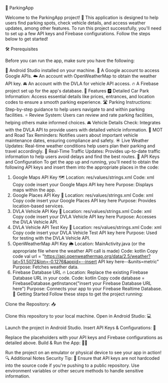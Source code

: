 🚗 ParkingApp

Welcome to the ParkingApp project! 🎉 This application is designed to help users find parking spots, check vehicle details, and access weather updates, among other features. To run this project successfully, you'll need to set up a few API keys and Firebase configurations. Follow the steps below to get started!

🛠️ Prerequisites

Before you can run the app, make sure you have the following:

📱 Android Studio installed on your machine.
🔑 A Google account to access Google APIs.
☁️ An account with OpenWeatherMap to obtain the weather API key.
🚘 An account with the DVLA for vehicle API access.
🔥 A Firebase project set up for the app's database.
🌟 Features
🅿️ Detailed Car Park Information: Access essential details like prices, entrances, and location codes to ensure a smooth parking experience.
🛣️ Parking Instructions: Step-by-step guidance to help users navigate to and within parking facilities.
⭐ Review System: Users can review and rate parking facilities, helping others make informed choices.
🚘 Vehicle Details Check: Integrates with the DVLA API to provide users with detailed vehicle information.
🔔 MOT and Road Tax Reminders: Notifies users about important vehicle maintenance dates, ensuring compliance and safety.
☀️ Live Weather Updates: Real-time weather conditions help users plan their parking and travel accordingly.
🛑 Real-Time Traffic Updates: Provides up-to-date traffic information to help users avoid delays and find the best routes.
🔐 API Keys and Configuration
To get the app up and running, you'll need to obtain the following API keys and insert them into the appropriate places in the code:

1. Google Maps API Key 🗺️
Location: res/values/strings.xml
Code:
xml
Copy code
<string name="google_maps_api_key">insert your Google Maps API key here</string>
Purpose: Displays maps within the app.
2. Google Places API Key 📍
Location: res/values/strings.xml
Code:
xml
Copy code
<string name="google_place_api_key">insert your Google Places API key here</string>
Purpose: Provides location-based services.
3. DVLA Vehicle API Key 🚗
Location: res/values/strings.xml
Code:
xml
Copy code
<string name="vehicle_api_key">insert your DVLA Vehicle API key here</string>
Purpose: Accesses the DVLA Vehicle API.
4. DVLA Vehicle API Test Key 🧪
Location: res/values/strings.xml
Code:
xml
Copy code
<string name="vehicle_api_test_key">insert your DVLA Vehicle Test API key here</string>
Purpose: Used for testing with the DVLA Vehicle API.
5. OpenWeatherMap API Key 🌦️
Location: MainActivity.java (or the appropriate file where the weather API call is made)
Code:
kotlin
Copy code
val url = "https://api.openweathermap.org/data/2.5/weather?lat=51.5072&lon=-0.1276&appid=--insert API key here--&units=metric"
Purpose: Fetches weather data.
6. Firebase Database URL 🔥
Location: Replace the existing Firebase Database URL in your code.
Code:
kotlin
Copy code
database = FirebaseDatabase.getInstance("insert your Firebase Database URL here")
Purpose: Connects your app to your Firebase Realtime Database.
🚀 Getting Started
Follow these steps to get the project running:

Clone the Repository: 📥

Clone this repository to your local machine.
Open in Android Studio: 💻

Launch the project in Android Studio.
Insert API Keys & Configurations: 🔑

Replace the placeholders with your API keys and Firebase configurations as detailed above.
Build & Run the App: 🏃‍♂️

Run the project on an emulator or physical device to see your app in action!
🔍 Additional Notes
Security Tip: 🚨 Ensure that API keys are not hardcoded into the source code if you're pushing to a public repository. Use environment variables or other secure methods to handle sensitive information.
